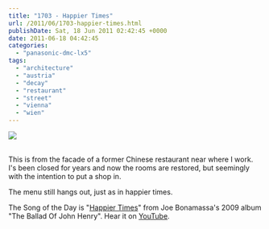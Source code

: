 ```yaml
---
title: "1703 - Happier Times"
url: /2011/06/1703-happier-times.html
publishDate: Sat, 18 Jun 2011 02:42:45 +0000
date: 2011-06-18 04:42:45
categories: 
  - "panasonic-dmc-lx5"
tags: 
  - "architecture"
  - "austria"
  - "decay"
  - "restaurant"
  - "street"
  - "vienna"
  - "wien"
---
```

<div class="container">
<div class="center"><a target="_blank" href="https://d25zfm9zpd7gm5.cloudfront.net/1200x1200/2011/20110617_154518_ps.jpg"><img src="https://d25zfm9zpd7gm5.cloudfront.net/0600x0600/2011/20110617_154518_ps.jpg" /></a></div>
</div>
<br />

This is from the facade of a former Chinese restaurant near where I work. I's been closed for years and now the rooms are restored, but seemingly with the intention to put a shop in.

 The menu still hangs out, just as in happier times.

The Song of the Day is "<a target="_blank" href="http://www.lyricsmode.com/lyrics/j/joe_bonamassa/happier_times.html">Happier Times</a>" from Joe Bonamassa's 2009 album "The Ballad Of John Henry". Hear it on <a target="_blank" href="http://www.youtube.com/watch?v=IVfMDCyv1Ro">YouTube</a>.
